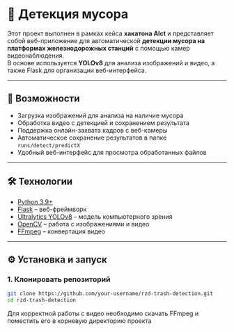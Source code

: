 # 🚉 Детекция мусора 

Этот проект выполнен в рамках кейса **хакатона Alct** и представляет собой веб-приложение для автоматической **детекции мусора на платформах железнодорожных станций** с помощью камер видеонаблюдения.  
В основе используется **YOLOv8** для анализа изображений и видео, а также Flask для организации веб-интерфейса.

---

## 📌 Возможности

- Загрузка изображений для анализа на наличие мусора  
- Обработка видео с детекцией и сохранением результата  
- Поддержка онлайн-захвата кадров с веб-камеры  
- Автоматическое сохранение результатов в папке `runs/detect/predictX`  
- Удобный веб-интерфейс для просмотра обработанных файлов  

---

## 🛠️ Технологии

- [Python 3.9+](https://www.python.org/)  
- [Flask](https://flask.palletsprojects.com/) – веб-фреймворк  
- [Ultralytics YOLOv8](https://github.com/ultralytics/ultralytics) – модель компьютерного зрения  
- [OpenCV](https://opencv.org/) – работа с изображениями и видео  
- [FFmpeg](https://ffmpeg.org/) – конвертация видео  

---

## ⚙️ Установка и запуск

### 1. Клонировать репозиторий
```bash
git clone https://github.com/your-username/rzd-trash-detection.git
cd rzd-trash-detection
```
Для корректной работы с видео необходимо скачать FFmpeg и поместить его в корневую директорию проекта
